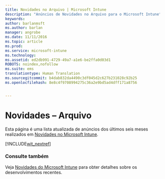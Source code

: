 ```yaml
---
title: Novidades no Arquivo | Microsoft Intune
description: "Anúncios de Novidades no Arquivo para o Microsoft Intune"
keywords: 
author: barlanmsft
ms.author: barlan
manager: angrobe
ms.date: 11/11/2016
ms.topic: article
ms.prod: 
ms.service: microsoft-intune
ms.technology: 
ms.assetid: ed2db991-4729-49a7-a1e6-be2ffa0d03d1
ROBOTS: noindex,nofollow
ms.suite: ems
translationtype: Human Translation
ms.sourcegitcommit: b4dab832da4490c3df045d2c627b231028c92b25
ms.openlocfilehash: 8e8c4f9708994275c36a2e9bd5ad4dff171a8756


---
```

# <a name="whats-new---archive"></a>Novidades – Arquivo

Esta página é uma lista atualizada de anúncios dos últimos seis meses realizados em [Novidades no Microsoft Intune](whats-new-in-microsoft-intune.md).

[!INCLUDE[wit_nextref](../includes/whats-new-last-six-months.md)]

### <a name="see-also"></a>Consulte também
Veja [Novidades do Microsoft Intune](whats-new-in-microsoft-intune.md) para obter detalhes sobre os desenvolvimentos recentes.



<!--HONumber=Dec16_HO1-->


